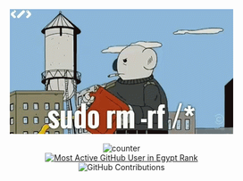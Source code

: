 <div align="center">
  <img src="https://github.com/s403o/s403o/blob/master/sudo.gif" />
  
![counter](https://endmdi6k3t3qq8c.m.pipedream.net/)  
[![Most Active GitHub User in Egypt Rank](https://enogfdaxd1nnkto.m.pipedream.net)](https://commits.top/egypt_private.html)  
![GitHub Contributions](https://github-readme-stats.vercel.app/api?username=s403o&show_icons=true&title_color=CD5C5C&icon_color=CD5C5C&text_color=9f9f9f&bg_color=151515)

</div>
